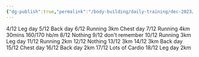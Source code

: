 ```yaml
---
{"dg-publish":true,"permalink":"/body-building/daily-training/dec-2023/"}
---
```


4/12  Leg day
5/12  Back day
6/12  Running 3km Chest day 
7/12  Running 4km 30mins 160/170 hb/m
8/12  Nothing
9/12  don't remember
10/12 Running 3km Leg day
11/12 Running 2km
12/12 Nothing
13/12 3km
14/12 3km Back day
15/12 Chest day
16/12 Back day 2km
17/12 Lots of Cardio
18/12 Leg day 2km